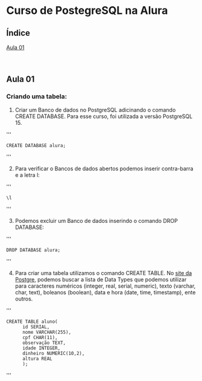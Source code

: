 # Curso de PostegreSQL na Alura
## Índice
[Aula 01](https://github.com/Leticia-Souza94/Alura_PostgreSQL#aula-01)<br><br>
<br>
## Aula 01
### Criando uma tabela:

1) Criar um Banco de dados no PostgreSQL adicinando o comando CREATE DATABASE. Para esse curso,  foi utilizada a versão PostgreSQL 15.

'''

    CREATE DATABASE alura;

'''

2) Para verificar o Bancos de dados abertos podemos inserir contra-barra e a letra l:

'''

    \l
    
'''

3) Podemos excluir um Banco de dados inserindo o comando DROP DATABASE:

'''

    DROP DATABASE alura;

'''

4) Para criar uma tabela utilizamos o comando CREATE TABLE. No [site da Postgre](https://www.postgresql.org/docs/15/index.html), podemos buscar a lista de Data Types que podemos utilizar para caracteres numéricos (integer, real, serial, numeric), texto (varchar, char, text), boleanos (boolean), data e hora (date, time, timestamp), ente outros.

'''

    CREATE TABLE aluno(
          id SERIAL,
          nome VARCHAR(255),
          cpf CHAR(11),
          observação TEXT,
          idade INTEGER,
          dinheiro NUMERIC(10,2),
          altura REAL
          );

'''
<br>
<br>
<br>
<br>
